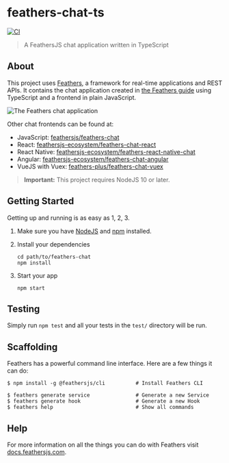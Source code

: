 # feathers-chat-ts

[![CI](https://github.com/feathersjs/feathers-chat-ts/workflows/CI/badge.svg)](https://github.com/feathersjs/feathers-chat-ts/actions?query=workflow%3ACI)

> A FeathersJS chat application written in TypeScript

## About

This project uses [Feathers](http://feathersjs.com), a framework for real-time applications and REST APIs. It contains the chat application created in [the Feathers guide](https://docs.feathersjs.com/guides/) using TypeScript and a frontend in plain JavaScript.

![The Feathers chat application](https://docs.feathersjs.com/assets/img/feathers-chat.91960785.png)

Other chat frontends can be found at:

- JavaScript: [feathersjs/feathers-chat](https://github.com/feathersjs/feathers-chat)
- React: [feathersjs-ecosystem/feathers-chat-react](https://github.com/feathersjs-ecosystem/feathers-chat-react)
- React Native: [feathersjs-ecosystem/feathers-react-native-chat](https://github.com/feathersjs-ecosystem/feathers-react-native-chat)
- Angular: [feathersjs-ecosystem/feathers-chat-angular](https://github.com/feathersjs-ecosystem/feathers-chat-angular)
- VueJS with Vuex: [feathers-plus/feathers-chat-vuex](https://github.com/feathers-plus/feathers-chat-vuex)

> __Important:__ This project requires NodeJS 10 or later.

## Getting Started

Getting up and running is as easy as 1, 2, 3.

1. Make sure you have [NodeJS](https://nodejs.org/) and [npm](https://www.npmjs.com/) installed.
2. Install your dependencies

    ```
    cd path/to/feathers-chat
    npm install
    ```

3. Start your app

    ```
    npm start
    ```

## Testing

Simply run `npm test` and all your tests in the `test/` directory will be run.

## Scaffolding

Feathers has a powerful command line interface. Here are a few things it can do:

```
$ npm install -g @feathersjs/cli          # Install Feathers CLI

$ feathers generate service               # Generate a new Service
$ feathers generate hook                  # Generate a new Hook
$ feathers help                           # Show all commands
```

## Help

For more information on all the things you can do with Feathers visit [docs.feathersjs.com](http://docs.feathersjs.com).
